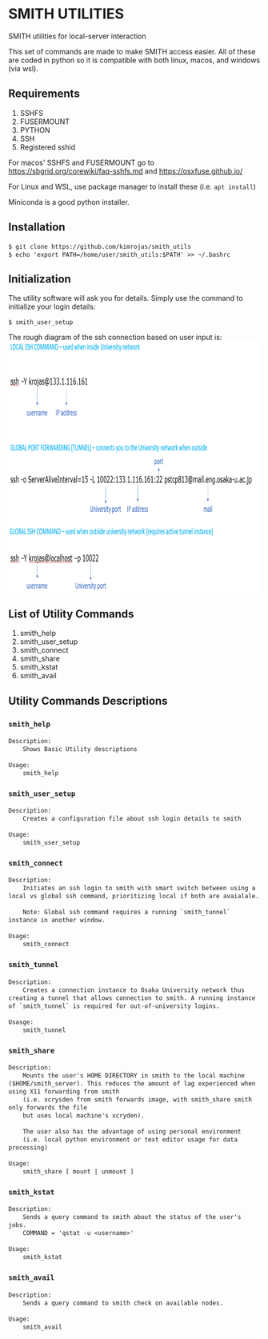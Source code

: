 # SMITH UTILITIES
SMITH utilities for local-server interaction

This set of commands are made to make SMITH access easier. All of these are coded in python so it is compatible with both linux, macos, and windows (via wsl).

## Requirements
1. SSHFS
2. FUSERMOUNT
3. PYTHON
4. SSH
5. Registered sshid 

For macos' SSHFS and FUSERMOUNT go to https://sbgrid.org/corewiki/faq-sshfs.md and https://osxfuse.github.io/

For Linux and WSL, use package manager to install these (i.e. `apt install`)

Miniconda is a good python installer.  

## Installation
```
$ git clone https://github.com/kimrojas/smith_utils
$ echo 'export PATH=/home/user/smith_utils:$PATH' >> ~/.bashrc
```

## Initialization
The utility software will ask you for details. Simply use the command to initialize your login details:
```
$ smith_user_setup
```

The rough diagram of the ssh connection based on user input is:  
<img src="img/sshcommandmap.PNG" alt="Diagram" width="800" height="500">
<!-- ![Diagram](img/sshcommandmap.PNG | width=100) -->

## List of Utility Commands
1. smith_help
2. smith_user_setup
3. smith_connect
4. smith_share
5. smith_kstat
6. smith_avail

## Utility Commands Descriptions
### `smith_help`
    Description:
        Shows Basic Utility descriptions

    Usage:
        smith_help

### `smith_user_setup`
    Description:
        Creates a configuration file about ssh login details to smith

    Usage:
        smith_user_setup
            
### `smith_connect`
    Description:
        Initiates an ssh login to smith with smart switch between using a local vs global ssh command, prioritizing local if both are avaialale.
        
        Note: Global ssh command requires a running `smith_tunnel` instance in another window.

    Usage:
        smith_connect
            
### `smith_tunnel`
    Description:
        Creates a connection instance to Osaka University network thus creating a tunnel that allows connection to smith. A running instance of `smith_tunnel` is required for out-of-university logins.

    Usasge:
        smith_tunnel
            
### `smith_share`
    Description:
        Mounts the user's HOME DIRECTORY in smith to the local machine ($HOME/smith_server). This reduces the amount of lag experienced when using X11 forwarding from smith  
        (i.e. xcrysden from smith forwards image, with smith_share smith only forwards the file
        but uses local machine's xcryden).
        
        The user also has the advantage of using personal environment   
        (i.e. local python environment or text editor usage for data processing)

    Usage: 
        smith_share [ mount | unmount ]
            
            
### `smith_kstat`
    Description:
        Sends a query command to smith about the status of the user's jobs. 
        COMMAND = 'qstat -u <username>'

    Usage:
        smith_kstat
    
### `smith_avail`
    Description:
        Sends a query command to smith check on available nodes.
        
    Usage:
        smith_avail
